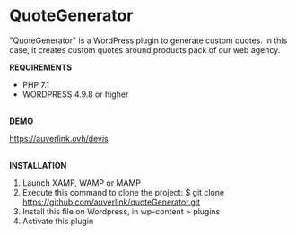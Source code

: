 QuoteGenerator
========

"QuoteGenerator" is a WordPress plugin to generate custom quotes.
In this case, it creates custom quotes around products pack of our web agency.


**REQUIREMENTS**

- PHP 7.1
- WORDPRESS 4.9.8 or higher
<br/><br/>

**DEMO**

https://auverlink.ovh/devis
<br/><br/>

**INSTALLATION**
1.	Launch XAMP, WAMP or MAMP
2.	Execute this command to clone the project: $ git clone https://github.com/auverlink/quoteGenerator.git
3.	Install this file on Wordpress, in wp-content > plugins
4.	Activate this plugin
